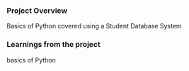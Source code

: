 ### Project Overview

 Basics of Python covered using a Student Database System


### Learnings from the project

 basics of Python


